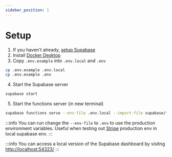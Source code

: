 ```yaml
---
sidebar_position: 1
---
```

# Setup

1. If you haven't already, [setup Supabase](README.md)
2. Install [Docker Desktop](https://docs.docker.com/desktop)
3. Copy `.env.example` into `.env.local` and `.env`

```bash
cp .env.example .env.local
cp .env.example .env
```

4. Start the Supabase server

```bash
supabase start
```

5. Start the functions server (in new terminal)

```bash
supabase functions serve --env-file .env.local --import-file supabase/functions/deno.json
```

:::info
You can run change the `--env-file` to `.env` to use the production environment variables. Useful when testing out [Stripe](../../../stripe/README.md) production env in local supabase env.
:::

:::info
You can access a local version of the Supabase dashboard by visitng [http://localhost:54323/](http://localhost:54323/)
:::